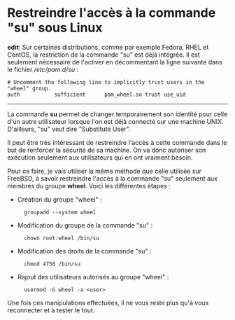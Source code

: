# Restreindre l'accès à la commande "su" sous Linux

**edit**: Sur certaines distributions, comme par exemple Fedora, RHEL et CentOS, la restriction de la commande "su" est déjà intégrée. Il est seulement nécessaire de l'activer en décommentant la ligne suivante dans le fichier */etc/pam.d/su* :

    # Uncomment the following line to implicitly trust users in the "wheel" group.
    auth           sufficient      pam_wheel.so trust use_uid

* * *

La commande **su** permet de changer temporairement son identité pour celle d'un autre utilisateur lorsque l'on est déjà connecté sur une machine UNIX. D'ailleurs, "su" veut dire "Substitute User".

Il peut être très intéressant de restreindre l'accès à cette commande dans le but de renforcer la sécurité de sa machine. On va donc autoriser son exécution seulement aux utilisateurs qui en ont vraiment besoin.

Pour ce faire, je vais utiliser la même méthode que celle utilisée sur FreeBSD, à savoir restreindre l'accès à la commande "su" seulement aux membres du groupe **wheel**. Voici les différentes étapes :

* Création du groupe "wheel" :

        groupadd --system wheel

* Modification du groupe de la commande "su" :

        chown root:wheel /bin/su

* Modification des droits de la commande "su" :

        chmod 4750 /bin/su

* Rajout des utilisateurs autorisés au groupe "wheel" :

        usermod -G wheel -a <user>

Une fois ces manipulations effectuées, il ne vous reste plus qu'à vous reconnecter et à tester le tout.
